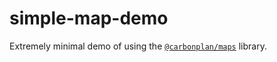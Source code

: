 # simple-map-demo

Extremely minimal demo of using the [`@carbonplan/maps`](https://github.com/carbonplan/maps) library. 
